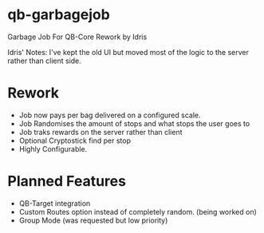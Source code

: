 # qb-garbagejob
Garbage Job For QB-Core Rework by Idris

Idris' Notes: I've kept the old UI but moved most of the logic to the server rather than client side.

# Rework
- Job now pays per bag delivered on a configured scale.
- Job Randomises the amount of stops and what stops the user goes to
- Job traks rewards on the server rather than client
- Optional Cryptostick find per stop
- Highly Configurable.

# Planned Features
- QB-Target integration
- Custom Routes option instead of completely random. (being worked on)
- Group Mode (was requested but low priority)
